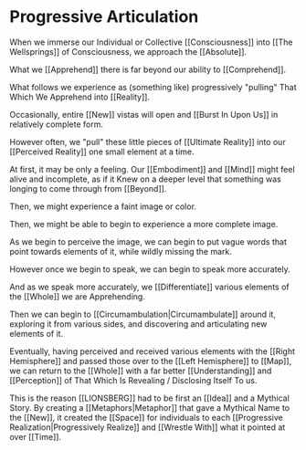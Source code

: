 # Progressive Articulation

When we immerse our Individual or Collective [[Consciousness]] into [[The Wellsprings]] of Consciousness, we approach the [[Absolute]]. 

What we [[Apprehend]] there is far beyond our ability to [[Comprehend]]. 

What follows we experience as (something like) progressively "pulling" That Which We Apprehend into [[Reality]]. 

Occasionally, entire [[New]] vistas will open and [[Burst In Upon Us]] in relatively complete form. 

However often, we "pull" these little pieces of [[Ultimate Reality]] into our [[Perceived Reality]] one small element at a time. 

At first, it may be only a feeling. Our [[Embodiment]] and [[Mind]] might feel alive and incomplete, as if it Knew on a deeper level that something was longing to come through from [[Beyond]]. 

Then, we might experience a faint image or color. 

Then, we might be able to begin to experience a more complete image. 

As we begin to perceive the image, we can begin to put vague words that point towards elements of it, while wildly missing the mark. 

However once we begin to speak, we can begin to speak more accurately. 

And as we speak more accurately, we [[Differentiate]] various elements of the [[Whole]] we are Apprehending. 

Then we can begin to [[Circumambulation|Circumambulate]] around it, exploring it from various sides, and discovering and articulating new elements of it. 

Eventually, having perceived and received various elements with the [[Right Hemisphere]] and passed those over to the [[Left Hemisphere]] to [[Map]], we can return to the [[Whole]] with a far better [[Understanding]] and [[Perception]] of That Which Is Revealing / Disclosing Itself To us. 

This is the reason [[LIONSBERG]] had to be first an [[Idea]] and a Mythical Story. By creating a [[Metaphors|Metaphor]] that gave a Mythical Name to the [[New]], it created the [[Space]] for individuals to each [[Progressive Realization|Progressively Realize]] and [[Wrestle With]] what it pointed at over [[Time]]. 